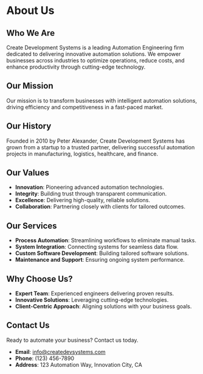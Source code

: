 # About Us

## Who We Are

Create Development Systems is a leading Automation Engineering firm dedicated to delivering innovative automation solutions. We empower businesses across industries to optimize operations, reduce costs, and enhance productivity through cutting-edge technology.

## Our Mission

Our mission is to transform businesses with intelligent automation solutions, driving efficiency and competitiveness in a fast-paced market.

## Our History

Founded in 2010 by Peter Alexander, Create Development Systems has grown from a startup to a trusted partner, delivering successful automation projects in manufacturing, logistics, healthcare, and finance.

## Our Values

- **Innovation**: Pioneering advanced automation technologies.
- **Integrity**: Building trust through transparent communication.
- **Excellence**: Delivering high-quality, reliable solutions.
- **Collaboration**: Partnering closely with clients for tailored outcomes.

## Our Services

- **Process Automation**: Streamlining workflows to eliminate manual tasks.
- **System Integration**: Connecting systems for seamless data flow.
- **Custom Software Development**: Building tailored software solutions.
- **Maintenance and Support**: Ensuring ongoing system performance.

## Why Choose Us?

- **Expert Team**: Experienced engineers delivering proven results.
- **Innovative Solutions**: Leveraging cutting-edge technologies.
- **Client-Centric Approach**: Aligning solutions with your business goals.

## Contact Us

Ready to automate your business? Contact us today.

- **Email**: info@createdevsystems.com
- **Phone**: (123) 456-7890
- **Address**: 123 Automation Way, Innovation City, CA
